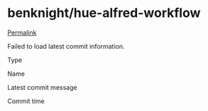 # benknight/hue-alfred-workflow

 [Permalink](https://github.com/benknight/hue-alfred-workflow/tree/a0575b77d5b1152293bec2d60e2fee904b5b4cc9/mock-api)

 Failed to load latest commit information.

Type

Name

Latest commit message

Commit time

